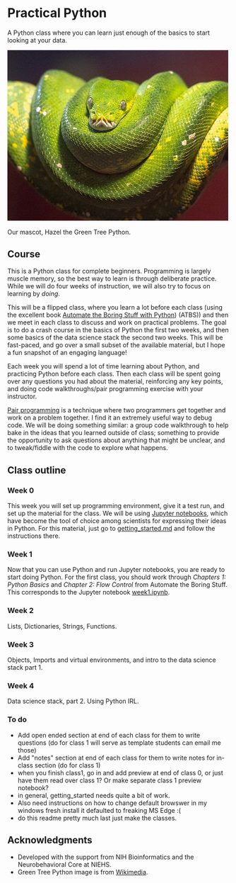# Practical Python
A Python class where you can learn just enough of the basics to start looking at your data.

<img width = "500" src="./images/hazel.png">

Our mascot, Hazel the Green Tree Python.
## Course
This is a Python class for complete beginners. Programming is largely muscle memory, so the best way to learn is through deliberate practice. While we will do four weeks of instruction, we will also try to focus on learning by *doing*.

This will be a flipped class, where you learn a lot before each class (using the excellent book [Automate the Boring Stuff with Python](https://automatetheboringstuff.com/2e/)) (ATBS)) and then we meet in each class to discuss and work on practical problems. The goal is to do a crash course in the basics of Python the first two weeks, and then some basics of the data science stack the second two weeks. This will be fast-paced, and go over a small subset of the available material, but I hope a fun snapshot of an engaging language!

Each week you will spend a lot of time learning about Python, and practicing Python before each class. Then each class will be spent going over any questions you had about the material, reinforcing any key points, and doing code walkthroughs/pair programming exercise with your instructor.

[Pair programming](https://en.wikipedia.org/wiki/Pair_programming) is a technique where two programmers get together and work on a problem together. I find it an extremely useful way to debug code. We will be doing something similar: a group code walkthrough to help bake in the ideas that you learned outside of class; something to provide the opportunity to ask questions about anything that might be unclear, and to tweak/fiddle with the code to explore what happens.

## Class outline

### Week 0
This week you will set up programming environment, give it a test run, and set up the material for the class. We will be using [Jupyter notebooks](https://www.nature.com/articles/d41586-018-07196-1), which have become the tool of choice among scientists for expressing their ideas in Python.  For this material, just go to [getting_started.md](getting_started.md) and follow the instructions there.

### Week 1
Now that you can use Python and run Jupyter notebooks, you are ready to start doing Python. For the first class, you should work through *Chapters 1: Python Basics* and *Chapter 2: Flow Control* from Automate the Boring Stuff. This corresponds to the Jupyter notebook [week1.ipynb](week1.ipynb).

### Week 2
Lists, Dictionaries, Strings, Functions.

### Week 3
Objects, Imports and virtual environments, and intro to the data science stack part 1.

### Week 4
Data science stack, part 2. Using Python IRL.

### To do
- Add open ended section at end of each class for them to write questions  (do for class 1 will serve as template students can email me those)
- Add "notes" section at end of each class for them to write notes for in-class section (do for class 1)
- when you finish class1, go in and add preview at end of class 0, or just have them read over class 1? Or make separate class 1 preview notebook?
- in general, getting_started needs quite a bit of work.
- Also need instructions on how to change default browswer in my windows fresh install it defaulted to freaking MS Edge :(
- do this readme pretty much last just make the classes.

## Acknowledgments
- Developed with the support from NIH Bioinformatics and the Neurobehavioral Core at NIEHS.
- Green Tree Python image is from [Wikimedia](https://commons.wikimedia.org/wiki/File:A_Green_Tree_Python.jpg).
